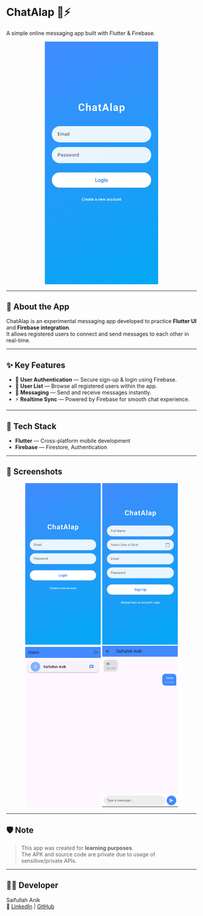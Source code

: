 # ChatAlap 💬⚡  
A simple online messaging app built with Flutter & Firebase.  

<p align="center">
  <img src="screenshots/login.jpg" alt="Login Screen" width="300"/>
</p>

---

## 📱 About the App
ChatAlap is an experimental messaging app developed to practice **Flutter UI** and **Firebase integration**.  
It allows registered users to connect and send messages to each other in real-time.  

---

## ✨ Key Features
- 🔐 **User Authentication** — Secure sign-up & login using Firebase.  
- 👥 **User List** — Browse all registered users within the app.  
- 💬 **Messaging** — Send and receive messages instantly.  
- ⚡ **Realtime Sync** — Powered by Firebase for smooth chat experience.  

---

## 🧰 Tech Stack
- **Flutter** — Cross-platform mobile development  
- **Firebase** — Firestore, Authentication  

---

## 📸 Screenshots  

<p align="center">
  <img src="screenshots/login.jpg" alt="Login Screen" width="200"/>
  <img src="screenshots/signup.jpg" alt="Sign Up Screen" width="200"/>
  <img src="screenshots/user.jpg" alt="Users Screen" width="200"/>
  <img src="screenshots/chat.jpg" alt="Messages Screen" width="200"/>
</p>

---

## 🛡️ Note
> This app was created for **learning purposes**.  
> The APK and source code are private due to usage of sensitive/private APIs.  

---

## 🧑‍💻 Developer
Saifullah Anik  
🔗 [LinkedIn](https://www.linkedin.com/in/saanik/) | [GitHub](https://github.com/sanik4144)
